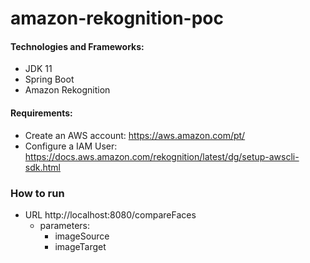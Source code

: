 # amazon-rekognition-poc

#### **Technologies and Frameworks:**
* JDK 11
* Spring Boot
* Amazon Rekognition

#### **Requirements:**
* Create an AWS account: https://aws.amazon.com/pt/
* Configure a IAM User: https://docs.aws.amazon.com/rekognition/latest/dg/setup-awscli-sdk.html

### How to run
* URL http://localhost:8080/compareFaces
    - parameters:
        * imageSource
        * imageTarget